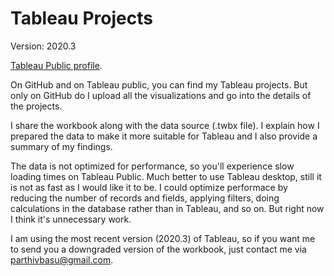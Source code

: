 # Tableau Projects

Version: 2020.3

[Tableau Public profile](https://public.tableau.com/profile/parthivbasu).

On GitHub and on Tableau public, you can find my Tableau projects. But only on GitHub do I upload all the visualizations and go into the details of the projects.

I share the workbook along with the data source (.twbx file). I explain how I prepared the data to make it more suitable for Tableau and I also provide a summary of my findings.

The data is not optimized for performance, so you'll experience slow loading times on Tableau Public. Much better to use Tableau desktop, still it is not as fast as I would like it to be. I could optimize performace by reducing the number of records and fields, applying filters, doing calculations in the database rather than in Tableau, and so on. But right now I think it's unnecessary work.

I am using the most recent version (2020.3) of Tableau, so if you want me to send you a downgraded version of the workbook, just contact me via <parthivbasu@gmail.com>.

